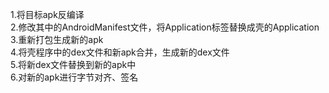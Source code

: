 1.将目标apk反编译  
2.修改其中的AndroidManifest文件，将Application标签替换成壳的Application  
3.重新打包生成新的apk  
4.将壳程序中的dex文件和新apk合并，生成新的dex文件  
5.将新dex文件替换到新的apk中  
6.对新的apk进行字节对齐、签名  
